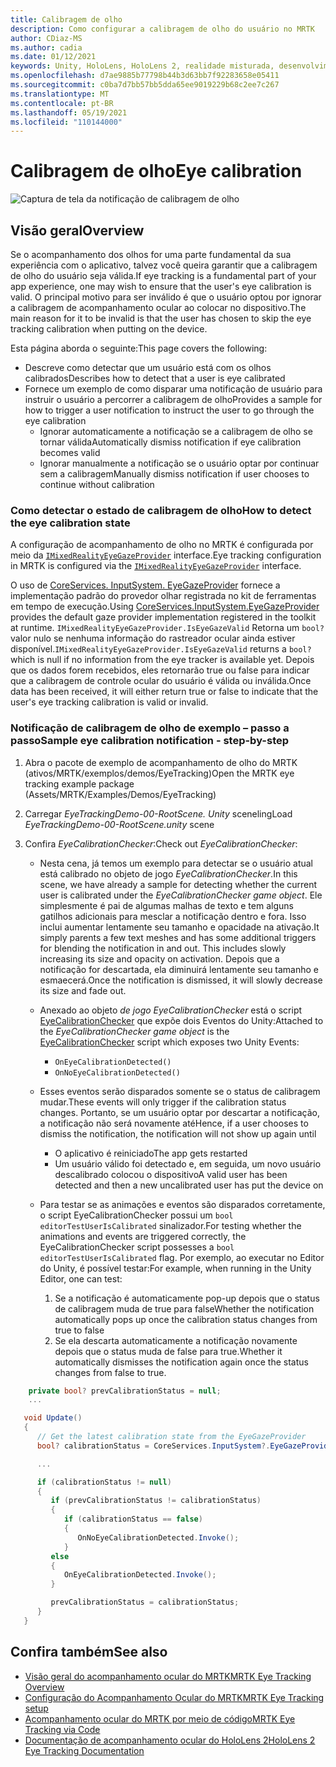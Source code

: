 ```yaml
---
title: Calibragem de olho
description: Como configurar a calibragem de olho do usuário no MRTK
author: CDiaz-MS
ms.author: cadia
ms.date: 01/12/2021
keywords: Unity, HoloLens, HoloLens 2, realidade misturada, desenvolvimento, MRTK, EyeTracking, calibração,
ms.openlocfilehash: d7ae9885b77798b44b3d63bb7f92283658e05411
ms.sourcegitcommit: c0ba7d7bb57bb5dda65ee9019229b68c2ee7c267
ms.translationtype: MT
ms.contentlocale: pt-BR
ms.lasthandoff: 05/19/2021
ms.locfileid: "110144000"
---
```

# <a name="eye-calibration"></a><span data-ttu-id="e3f02-104">Calibragem de olho</span><span class="sxs-lookup"><span data-stu-id="e3f02-104">Eye calibration</span></span>

![Captura de tela da notificação de calibragem de olho](../../images/eye-tracking/mrtk_et_calibration_notification_example.jpg)

## <a name="overview"></a><span data-ttu-id="e3f02-106">Visão geral</span><span class="sxs-lookup"><span data-stu-id="e3f02-106">Overview</span></span>

<span data-ttu-id="e3f02-107">Se o acompanhamento dos olhos for uma parte fundamental da sua experiência com o aplicativo, talvez você queira garantir que a calibragem de olho do usuário seja válida.</span><span class="sxs-lookup"><span data-stu-id="e3f02-107">If eye tracking is a fundamental part of your app experience, one may wish to ensure that the user's eye calibration is valid.</span></span>
<span data-ttu-id="e3f02-108">O principal motivo para ser inválido é que o usuário optou por ignorar a calibragem de acompanhamento ocular ao colocar no dispositivo.</span><span class="sxs-lookup"><span data-stu-id="e3f02-108">The main reason for it to be invalid is that the user has chosen to skip the eye tracking calibration when putting on the device.</span></span>

<span data-ttu-id="e3f02-109">Esta página aborda o seguinte:</span><span class="sxs-lookup"><span data-stu-id="e3f02-109">This page covers the following:</span></span>

- <span data-ttu-id="e3f02-110">Descreve como detectar que um usuário está com os olhos calibrados</span><span class="sxs-lookup"><span data-stu-id="e3f02-110">Describes how to detect that a user is eye calibrated</span></span>
- <span data-ttu-id="e3f02-111">Fornece um exemplo de como disparar uma notificação de usuário para instruir o usuário a percorrer a calibragem de olho</span><span class="sxs-lookup"><span data-stu-id="e3f02-111">Provides a sample for how to trigger a user notification to instruct the user to go through the eye calibration</span></span>
  - <span data-ttu-id="e3f02-112">Ignorar automaticamente a notificação se a calibragem de olho se tornar válida</span><span class="sxs-lookup"><span data-stu-id="e3f02-112">Automatically dismiss notification if eye calibration becomes valid</span></span>
  - <span data-ttu-id="e3f02-113">Ignorar manualmente a notificação se o usuário optar por continuar sem a calibragem</span><span class="sxs-lookup"><span data-stu-id="e3f02-113">Manually dismiss notification if user chooses to continue without calibration</span></span>

### <a name="how-to-detect-the-eye-calibration-state"></a><span data-ttu-id="e3f02-114">Como detectar o estado de calibragem de olho</span><span class="sxs-lookup"><span data-stu-id="e3f02-114">How to detect the eye calibration state</span></span>

<span data-ttu-id="e3f02-115">A configuração de acompanhamento de olho no MRTK é configurada por meio da [`IMixedRealityEyeGazeProvider`](xref:Microsoft.MixedReality.Toolkit.Input.IMixedRealityEyeGazeProvider) interface.</span><span class="sxs-lookup"><span data-stu-id="e3f02-115">Eye tracking configuration in MRTK is configured via the [`IMixedRealityEyeGazeProvider`](xref:Microsoft.MixedReality.Toolkit.Input.IMixedRealityEyeGazeProvider) interface.</span></span>

<span data-ttu-id="e3f02-116">O uso de [CoreServices. InputSystem. EyeGazeProvider](eye-tracking-eye-gaze-provider.md) fornece a implementação padrão do provedor olhar registrada no kit de ferramentas em tempo de execução.</span><span class="sxs-lookup"><span data-stu-id="e3f02-116">Using [CoreServices.InputSystem.EyeGazeProvider](eye-tracking-eye-gaze-provider.md) provides the default gaze provider implementation registered in the toolkit at runtime.</span></span> <span data-ttu-id="e3f02-117">`IMixedRealityEyeGazeProvider.IsEyeGazeValid` Retorna um `bool?` valor nulo se nenhuma informação do rastreador ocular ainda estiver disponível.</span><span class="sxs-lookup"><span data-stu-id="e3f02-117">`IMixedRealityEyeGazeProvider.IsEyeGazeValid` returns a `bool?` which is null if no information from the eye tracker is available yet.</span></span>
<span data-ttu-id="e3f02-118">Depois que os dados forem recebidos, eles retornarão true ou false para indicar que a calibragem de controle ocular do usuário é válida ou inválida.</span><span class="sxs-lookup"><span data-stu-id="e3f02-118">Once data has been received, it will either return true or false to indicate that the user's eye tracking calibration is valid or invalid.</span></span>

### <a name="sample-eye-calibration-notification---step-by-step"></a><span data-ttu-id="e3f02-119">Notificação de calibragem de olho de exemplo – passo a passo</span><span class="sxs-lookup"><span data-stu-id="e3f02-119">Sample eye calibration notification - step-by-step</span></span>

1. <span data-ttu-id="e3f02-120">Abra o pacote de exemplo de acompanhamento de olho do MRTK (ativos/MRTK/exemplos/demos/EyeTracking)</span><span class="sxs-lookup"><span data-stu-id="e3f02-120">Open the MRTK eye tracking example package (Assets/MRTK/Examples/Demos/EyeTracking)</span></span>

2. <span data-ttu-id="e3f02-121">Carregar _EyeTrackingDemo-00-RootScene. Unity_ sceneling</span><span class="sxs-lookup"><span data-stu-id="e3f02-121">Load _EyeTrackingDemo-00-RootScene.unity_ scene</span></span>

3. <span data-ttu-id="e3f02-122">Confira _EyeCalibrationChecker_:</span><span class="sxs-lookup"><span data-stu-id="e3f02-122">Check out _EyeCalibrationChecker_:</span></span>
   - <span data-ttu-id="e3f02-123">Nesta cena, já temos um exemplo para detectar se o usuário atual está calibrado no objeto de jogo *_EyeCalibrationChecker_*.</span><span class="sxs-lookup"><span data-stu-id="e3f02-123">In this scene, we have already a sample for detecting whether the current user is calibrated under the *_EyeCalibrationChecker_ game object*.</span></span>
<span data-ttu-id="e3f02-124">Ele simplesmente é pai de algumas malhas de texto e tem alguns gatilhos adicionais para mesclar a notificação dentro e fora. Isso inclui aumentar lentamente seu tamanho e opacidade na ativação.</span><span class="sxs-lookup"><span data-stu-id="e3f02-124">It simply parents a few text meshes and has some additional triggers for blending the notification in and out. This includes slowly increasing its size and opacity on activation.</span></span>
<span data-ttu-id="e3f02-125">Depois que a notificação for descartada, ela diminuirá lentamente seu tamanho e esmaecerá.</span><span class="sxs-lookup"><span data-stu-id="e3f02-125">Once the notification is dismissed, it will slowly decrease its size and fade out.</span></span>

   - <span data-ttu-id="e3f02-126">Anexado ao objeto *_de jogo EyeCalibrationChecker_* está o script [EyeCalibrationChecker](xref:Microsoft.MixedReality.Toolkit.Examples.Demos.EyeTracking.EyeCalibrationChecker) que expõe dois Eventos do Unity:</span><span class="sxs-lookup"><span data-stu-id="e3f02-126">Attached to the *_EyeCalibrationChecker_ game object* is the [EyeCalibrationChecker](xref:Microsoft.MixedReality.Toolkit.Examples.Demos.EyeTracking.EyeCalibrationChecker) script which exposes two Unity Events:</span></span>
      - `OnEyeCalibrationDetected()`
      - `OnNoEyeCalibrationDetected()`

   - <span data-ttu-id="e3f02-127">Esses eventos serão disparados somente se o status de calibragem mudar.</span><span class="sxs-lookup"><span data-stu-id="e3f02-127">These events will only trigger if the calibration status changes.</span></span> <span data-ttu-id="e3f02-128">Portanto, se um usuário optar por descartar a notificação, a notificação não será novamente até</span><span class="sxs-lookup"><span data-stu-id="e3f02-128">Hence, if a user chooses to dismiss the notification, the notification will not show up again until</span></span>
      - <span data-ttu-id="e3f02-129">O aplicativo é reiniciado</span><span class="sxs-lookup"><span data-stu-id="e3f02-129">The app gets restarted</span></span>
      - <span data-ttu-id="e3f02-130">Um usuário válido foi detectado e, em seguida, um novo usuário descalibrado colocou o dispositivo</span><span class="sxs-lookup"><span data-stu-id="e3f02-130">A valid user has been detected and then a new uncalibrated user has put the device on</span></span>

   - <span data-ttu-id="e3f02-131">Para testar se as animações e eventos são disparados corretamente, o script EyeCalibrationChecker possui um `bool editorTestUserIsCalibrated` sinalizador.</span><span class="sxs-lookup"><span data-stu-id="e3f02-131">For testing whether the animations and events are triggered correctly, the EyeCalibrationChecker script possesses a `bool editorTestUserIsCalibrated` flag.</span></span> <span data-ttu-id="e3f02-132">Por exemplo, ao executar no Editor do Unity, é possível testar:</span><span class="sxs-lookup"><span data-stu-id="e3f02-132">For example, when running in the Unity Editor, one can test:</span></span>
      1. <span data-ttu-id="e3f02-133">Se a notificação é automaticamente pop-up depois que o status de calibragem muda de true para false</span><span class="sxs-lookup"><span data-stu-id="e3f02-133">Whether the notification automatically pops up once the calibration status changes from true to false</span></span>
      1. <span data-ttu-id="e3f02-134">Se ela descarta automaticamente a notificação novamente depois que o status muda de false para true.</span><span class="sxs-lookup"><span data-stu-id="e3f02-134">Whether it automatically dismisses the notification again once the status changes from false to true.</span></span>

```c#
    private bool? prevCalibrationStatus = null;
    ...

   void Update()
   {
      // Get the latest calibration state from the EyeGazeProvider
      bool? calibrationStatus = CoreServices.InputSystem?.EyeGazeProvider?.IsEyeCalibrationValid;

      ...

      if (calibrationStatus != null)
      {
         if (prevCalibrationStatus != calibrationStatus)
         {
            if (calibrationStatus == false)
            {
               OnNoEyeCalibrationDetected.Invoke();
            }
         else
         {
            OnEyeCalibrationDetected.Invoke();
         }

         prevCalibrationStatus = calibrationStatus;
      }
   }
```

## <a name="see-also"></a><span data-ttu-id="e3f02-135">Confira também</span><span class="sxs-lookup"><span data-stu-id="e3f02-135">See also</span></span>

- [<span data-ttu-id="e3f02-136">Visão geral do acompanhamento ocular do MRTK</span><span class="sxs-lookup"><span data-stu-id="e3f02-136">MRTK Eye Tracking Overview</span></span>](eye-tracking-main.md)
- [<span data-ttu-id="e3f02-137">Configuração do Acompanhamento Ocular do MRTK</span><span class="sxs-lookup"><span data-stu-id="e3f02-137">MRTK Eye Tracking setup</span></span>](eye-tracking-basic-setup.md)
- [<span data-ttu-id="e3f02-138">Acompanhamento ocular do MRTK por meio de código</span><span class="sxs-lookup"><span data-stu-id="e3f02-138">MRTK Eye Tracking via Code</span></span>](eye-tracking-eye-gaze-provider.md)
- [<span data-ttu-id="e3f02-139">Documentação de acompanhamento ocular do HoloLens 2</span><span class="sxs-lookup"><span data-stu-id="e3f02-139">HoloLens 2 Eye Tracking Documentation</span></span>](/windows/mixed-reality/eye-tracking)